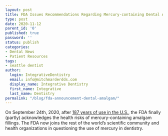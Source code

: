 ```yaml
---
layout: post
title: FDA Issues Recommendations Regarding Mercury-containing Dental Amalgam
type: post
date: 2020-11-12
parent_id: '0'
published: true
password: ''
status: publish
categories:
- Dental News
- Patient Resources
tags:
- seattle dentist
author:
  login: IntegrativeDentistry
  email: info@mitchmarderdds.com
  display_name: Integrative Dentistry
  first_name: Integrative
  last_name: Dentistry
permalink: "/blog/fda-announcement-dental-amalgam/"
---
```

On September 24th, 2020, after [187 years of use in the U.S.](https://www.ncbi.nlm.nih.gov/pmc/articles/PMC3010024/#sec1-2title), the FDA finally (partly) acknowledges the health risks of mercury-containing amalgam fillings. The FDA now joins the rest of the world’s scientific community and health organizations in questioning the use of mercury in dentistry.
